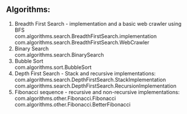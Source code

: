## Algorithms:

1. Breadth First Search - implementation and a basic web crawler using BFS  
   com.algorithms.search.BreadthFirstSearch.implementation  
   com.algorithms.search.BreadthFirstSearch.WebCrawler
2. Binary Search  
   com.algorithms.search.BinarySearch
3. Bubble Sort  
   com.algorithms.sort.BubbleSort  
4. Depth First Search - Stack and recursive implementations:  
   com.algorithms.search.DepthFirstSearch.StackImplementation  
   com.algorithms.search.DepthFirstSearch.RecursionImplementation  
5. Fibonacci sequence - recursive and non-recursive implementations:
   com.algorithms.other.Fibonacci.Fibonacci
   com.algorithms.other.Fibonacci.BetterFibonacci